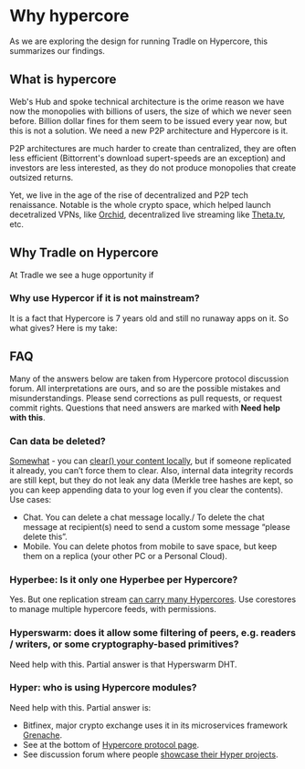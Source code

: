 # Why hypercore

As we are exploring the design for running Tradle on Hypercore, this summarizes our findings. 

## What is hypercore 
Web's Hub and spoke technical architecture is the orime reason we have now the monopolies with billions of users, the size of which we never seen before.
Billion dollar fines for them seem to be issued every year now, but this is not a solution.
We need a new P2P architecture and Hypercore is it. 

P2P architectures are much harder to create than centralized, they are often less efficient (Bittorrent's download supert-speeds are an exception) and investors are less interested, as they do not produce monopolies that create outsized returns. 

Yet, we live in the age of the rise of decentralized and P2P tech renaissance. Notable is the whole crypto space, which helped launch decetralized VPNs, like [Orchid](https://www.orchid.com/), decentralized live streaming like [Theta.tv](https://theta.tv), etc. 

## Why Tradle on Hypercore
At Tradle we see a huge opportunity if

### Why use Hypercor if it is not mainstream?
It is a fact that Hypercore is 7 years old and still no runaway apps on it. So what gives?
Here is my take:


## FAQ

Many of the answers below are taken from Hypercore protocol discussion forum. All interpretations are ours, and so are the possible mistakes and misunderstandings. Please send corrections as pull requests, or request commit rights. Questions that need answers are marked with **Need help with this**.

### Can data be deleted? 
[Somewhat](https://discordapp.com/channels/709519409932140575/709519410557222964/755404488415772746) - you can [clear() your content locally](https://github.com/hypercore-protocol/hypercore#feedclearstart-end-callback), but if someone replicated it already, you can’t force them to clear. Also, internal data integrity records are still kept, but they do not leak any data (Merkle tree hashes are kept, so you can keep appending data to your log even if you clear the contents). Use cases:
- Chat. You can delete a chat message locally./ To delete the chat message at recipient(s) need to send a custom some message “please delete this”.
- Mobile. You can delete photos from mobile to save space, but keep them on a replica (your other PC or a Personal Cloud).

### Hyperbee: Is it only one Hyperbee per Hypercore? 
Yes. But one replication stream [can carry many Hypercores](https://discordapp.com/channels/709519409932140575/709519410557222964/755415844808556594). Use corestores to manage multiple hypercore feeds, with permissions.

### Hyperswarm: does it allow some filtering of peers, e.g. readers / writers, or some cryptography-based primitives? 
Need help with this. Partial answer is that Hyperswarm DHT. 

### Hyper: who is using Hypercore modules? 
Need help with this. Partial answer is:
- Bitfinex, major crypto exchange uses it in its microservices framework [Grenache](https://github.com/bitfinexcom/grenache). 
- See at the bottom of [Hypercore protocol page](https://hypercore-protocol.org/). 
- See discussion forum where people [showcase their Hyper projects](https://discordapp.com/channels/709519409932140575/712037351244955809/712037741126221924). 

